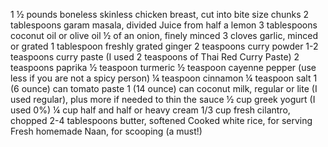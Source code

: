 1 ½ pounds boneless skinless chicken breast, cut into bite size chunks
2 tablespoons garam masala, divided
Juice from half a lemon
3 tablespoons coconut oil or olive oil
½ of an onion, finely minced
3 cloves garlic, minced or grated
1 tablespoon freshly grated ginger
2 teaspoons curry powder
1-2 teaspoons curry paste (I used 2 teaspoons of Thai Red Curry Paste)
2 teaspoons paprika
½ teaspoon turmeric
½ teaspoon cayenne pepper (use less if you are not a spicy person)
¼ teaspoon cinnamon
¼ teaspoon salt
1 (6 ounce) can tomato paste
1 (14 ounce) can coconut milk, regular or lite (I used regular), plus more if needed to thin the sauce
½ cup greek yogurt (I used 0%)
¼ cup half and half or heavy cream
1/3 cup fresh cilantro, chopped
2-4 tablespoons butter, softened
Cooked white rice, for serving
Fresh homemade Naan, for scooping (a must!)